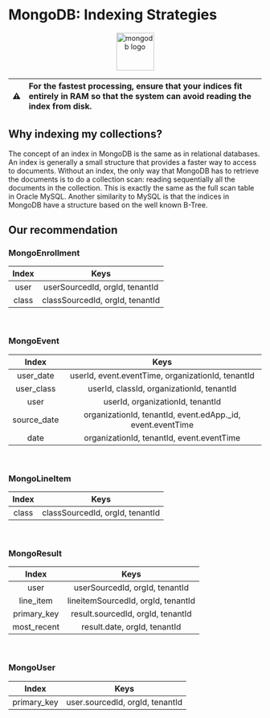# MongoDB: Indexing Strategies

<p align="center"> 
  <img src="https://upload.wikimedia.org/wikipedia/fr/thumb/4/45/MongoDB-Logo.svg/1280px-MongoDB-Logo.svg.png" alt="mongodb logo" height="75px">

> 



| :warning:   | For the fastest processing, ensure that your indices fit entirely in RAM so that the system can avoid reading the index from disk. |
|:----:|:----|

## Why indexing my collections?

The concept of an index in MongoDB is the same as in relational databases. An index is generally a small structure that provides a faster way to access to documents. Without an index, the only way that MongoDB has to retrieve the documents is to do a collection scan: reading sequentially all the documents in the collection. This is exactly the same as the full scan table in Oracle MySQL. Another similarity to MySQL is that the indices in MongoDB have a structure based on the well known B-Tree. 

## Our recommendation

### MongoEnrollment
| Index  | Keys     |
|:------:|:--------:|
| user   | userSourcedId, orgId, tenantId  |
| class  | classSourcedId, orgId, tenantId |

<br>

### MongoEvent
|    Index    |                      Keys                         |
|:-----------:|:-------------------------------------------------:|
|  user_date  | userId, event.eventTime, organizationId, tenantId |
|  user_class | userId, classId, organizationId, tenantId         |
|  user       | userId, organizationId, tenantId                  |
| source_date | organizationId, tenantId, event.edApp._id, event.eventTime |
|    date     |     organizationId, tenantId, event.eventTime     |
<br>

### MongoLineItem
| Index | Keys |
|:------:|:--------:|
| class  | classSourcedId, orgId, tenantId |

<br>

### MongoResult
|    Index    |               Keys                 |
|:-----------:|:----------------------------------:|
|     user    | userSourcedId, orgId, tenantId     |
|  line_item  | lineitemSourcedId, orgId, tenantId |
| primary_key | result.sourcedId, orgId, tenantId  |
| most_recent |    result.date, orgId, tenantId    |

<br>

### MongoUser
|    Index    |               Keys               |
|:-----------:|:--------------------------------:|
| primary_key | user.sourcedId, orgId, tenantId  |


<br>
